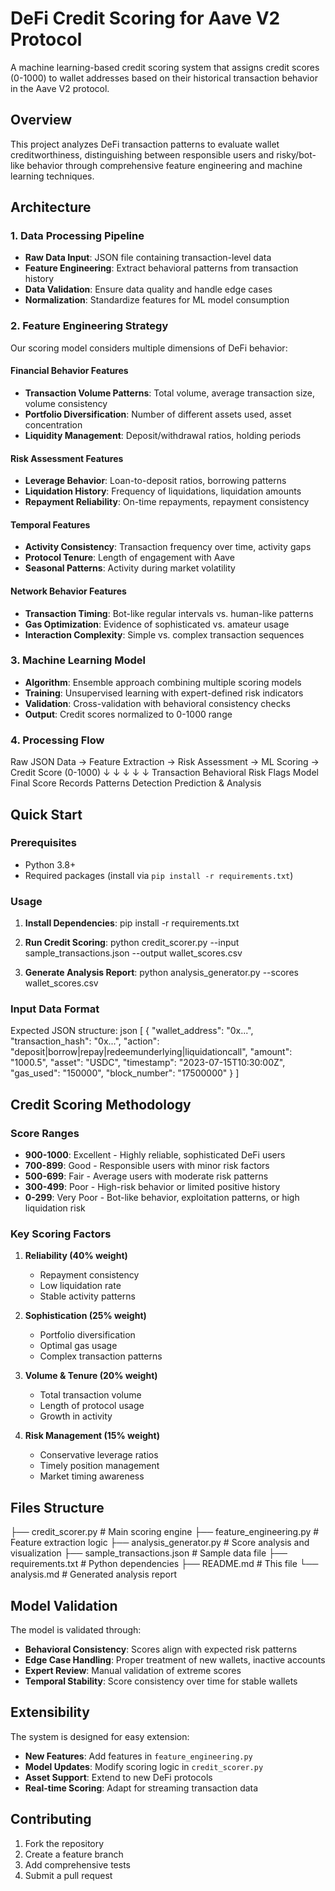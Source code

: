 # DeFi Credit Scoring for Aave V2 Protocol

A machine learning-based credit scoring system that assigns credit scores (0-1000) to wallet addresses based on their historical transaction behavior in the Aave V2 protocol.

## Overview

This project analyzes DeFi transaction patterns to evaluate wallet creditworthiness, distinguishing between responsible users and risky/bot-like behavior through comprehensive feature engineering and machine learning techniques.

## Architecture

### 1. Data Processing Pipeline
- **Raw Data Input**: JSON file containing transaction-level data
- **Feature Engineering**: Extract behavioral patterns from transaction history
- **Data Validation**: Ensure data quality and handle edge cases
- **Normalization**: Standardize features for ML model consumption

### 2. Feature Engineering Strategy

Our scoring model considers multiple dimensions of DeFi behavior:

#### Financial Behavior Features
- **Transaction Volume Patterns**: Total volume, average transaction size, volume consistency
- **Portfolio Diversification**: Number of different assets used, asset concentration
- **Liquidity Management**: Deposit/withdrawal ratios, holding periods

#### Risk Assessment Features  
- **Leverage Behavior**: Loan-to-deposit ratios, borrowing patterns
- **Liquidation History**: Frequency of liquidations, liquidation amounts
- **Repayment Reliability**: On-time repayments, repayment consistency

#### Temporal Features
- **Activity Consistency**: Transaction frequency over time, activity gaps
- **Protocol Tenure**: Length of engagement with Aave
- **Seasonal Patterns**: Activity during market volatility

#### Network Behavior Features
- **Transaction Timing**: Bot-like regular intervals vs. human-like patterns
- **Gas Optimization**: Evidence of sophisticated vs. amateur usage
- **Interaction Complexity**: Simple vs. complex transaction sequences

### 3. Machine Learning Model

- **Algorithm**: Ensemble approach combining multiple scoring models
- **Training**: Unsupervised learning with expert-defined risk indicators
- **Validation**: Cross-validation with behavioral consistency checks
- **Output**: Credit scores normalized to 0-1000 range

### 4. Processing Flow

Raw JSON Data → Feature Extraction → Risk Assessment → ML Scoring → Credit Score (0-1000)
     ↓                ↓                 ↓              ↓              ↓
Transaction       Behavioral        Risk Flags     Model          Final Score
 Records          Patterns         Detection      Prediction      & Analysis

## Quick Start

### Prerequisites
- Python 3.8+
- Required packages (install via `pip install -r requirements.txt`)

### Usage

1. **Install Dependencies**:
pip install -r requirements.txt

2. **Run Credit Scoring**:
python credit_scorer.py --input sample_transactions.json --output wallet_scores.csv

3. **Generate Analysis Report**:
python analysis_generator.py --scores wallet_scores.csv

### Input Data Format

Expected JSON structure:
   json
[
  {
    "wallet_address": "0x...",
    "transaction_hash": "0x...",
    "action": "deposit|borrow|repay|redeemunderlying|liquidationcall",
    "amount": "1000.5",
    "asset": "USDC",
    "timestamp": "2023-07-15T10:30:00Z",
    "gas_used": "150000",
    "block_number": "17500000"
  }
]

## Credit Scoring Methodology

### Score Ranges
- **900-1000**: Excellent - Highly reliable, sophisticated DeFi users
- **700-899**: Good - Responsible users with minor risk factors
- **500-699**: Fair - Average users with moderate risk patterns
- **300-499**: Poor - High-risk behavior or limited positive history
- **0-299**: Very Poor - Bot-like behavior, exploitation patterns, or high liquidation risk

### Key Scoring Factors

1. **Reliability (40% weight)**
   - Repayment consistency
   - Low liquidation rate
   - Stable activity patterns

2. **Sophistication (25% weight)**
   - Portfolio diversification
   - Optimal gas usage
   - Complex transaction patterns

3. **Volume & Tenure (20% weight)**
   - Total transaction volume
   - Length of protocol usage
   - Growth in activity

4. **Risk Management (15% weight)**
   - Conservative leverage ratios
   - Timely position management
   - Market timing awareness

## Files Structure

├── credit_scorer.py          # Main scoring engine
├── feature_engineering.py    # Feature extraction logic
├── analysis_generator.py     # Score analysis and visualization
├── sample_transactions.json  # Sample data file
├── requirements.txt          # Python dependencies
├── README.md                # This file
└── analysis.md              # Generated analysis report

## Model Validation

The model is validated through:
- **Behavioral Consistency**: Scores align with expected risk patterns
- **Edge Case Handling**: Proper treatment of new wallets, inactive accounts
- **Expert Review**: Manual validation of extreme scores
- **Temporal Stability**: Score consistency over time for stable wallets

## Extensibility

The system is designed for easy extension:
- **New Features**: Add features in `feature_engineering.py`
- **Model Updates**: Modify scoring logic in `credit_scorer.py`
- **Asset Support**: Extend to new DeFi protocols
- **Real-time Scoring**: Adapt for streaming transaction data

## Contributing

1. Fork the repository
2. Create a feature branch
3. Add comprehensive tests
4. Submit a pull request

